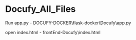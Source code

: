 # Docufy_All_Files


Run app.py - 
DOCUFY-DOCKER\flask-docker\Docufy\app.py

open index.html - 
frontEnd-Docufy\index.html
